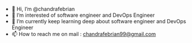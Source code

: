 - 👋 Hi, I’m @chandrafebrian
- 👀 I’m interested of software engineer and DevOps Engineer
- 🌱 I’m currently keep learning deep about software engineer and DevOps Engineer
- 📫 How to reach me on mail : chandrafebrian99@gmail.com

<!---
chandrafebrian/chandrafebrian is a ✨ special ✨ repository because its `README.md` (this file) appears on your GitHub profile.
You can click the Preview link to take a look at your changes.
--->
